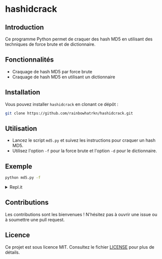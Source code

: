 # hashidcrack

## Introduction
Ce programme Python permet de craquer des hash MD5 en utilisant des techniques de force brute et de dictionnaire.

## Fonctionnalités
- Craquage de hash MD5 par force brute
- Craquage de hash MD5 en utilisant un dictionnaire

## Installation
Vous pouvez installer `hashidcrack` en clonant ce dépôt :

```bash
git clone https://github.com/rainbowhatrkn/hashidcrack.git
```

## Utilisation
- Lancez le script `md5.py` et suivez les instructions pour craquer un hash MD5.
- Utilisez l'option `-f` pour la force brute et l'option `-d` pour le dictionnaire.

## Exemple
```bash
python md5.py -f
```

<details>
<summary>Repl.it</summary>

Vous pouvez également essayer `hashidcrack` en ligne via Repl.it.

## Run on replit

[![Run on Repl.it](https://repl.it/badge/github/rainbowhatrkn/hashidcrack)](http://replit.com/@trkn/hashidcrack)

## Clone on replit

[![Clone on Repl.it](https://repl.it/badge/github/rainbowhatrkn/hashidcrack)](https://replit.com/github/rainbowhatrkn/hashidcrack)

</details>

## Contributions
Les contributions sont les bienvenues ! N'hésitez pas à ouvrir une issue ou à soumettre une pull request.

## Licence
Ce projet est sous licence MIT. Consultez le fichier [LICENSE](LICENSE) pour plus de détails.

